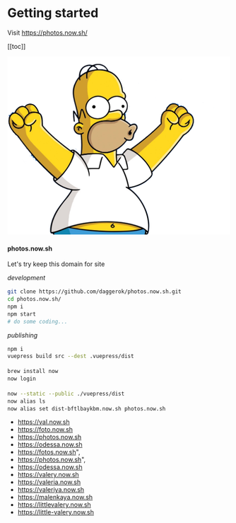 # Getting started
Visit https://photos.now.sh/

[[toc]]

![An image](./image.png)

<!--
<<< @/other/README.md{2}
-->

#### photos.now.sh
Let's try keep this domain for site

_development_

```bash
git clone https://github.com/daggerok/photos.now.sh.git
cd photos.now.sh/
npm i
npm start
# do some coding...
```

_publishing_

```bash
npm i
vuepress build src --dest .vuepress/dist

brew install now
now login

now --static --public ./vuepress/dist
now alias ls
now alias set dist-bftlbaykbm.now.sh photos.now.sh
```

<!-- 
this is multiline
comment block
-->

- https://val.now.sh
- https://foto.now.sh
- https://photos.now.sh
- https://odessa.now.sh
- https://fotos.now.sh",
- https://photos.now.sh",
- https://odessa.now.sh
- https://valery.now.sh
- https://valeria.now.sh
- https://valeriya.now.sh
- https://malenkaya.now.sh
- https://littlevalery.now.sh
- https://little-valery.now.sh
